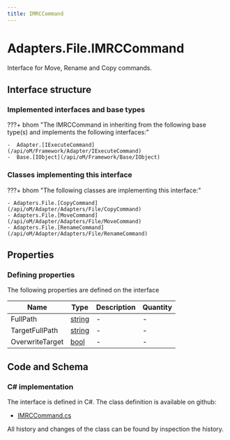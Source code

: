 ```yaml
---
title: IMRCCommand
---
```


# Adapters.File.IMRCCommand

Interface for Move, Rename and Copy commands.

## Interface structure

### Implemented interfaces and base types

???+ bhom "The IMRCCommand in inheriting from the following base type(s) and implements the following interfaces:"

    -  Adapter.[IExecuteCommand](/api/oM/Framework/Adapter/IExecuteCommand)
    -  Base.[IObject](/api/oM/Framework/Base/IObject)


### Classes implementing this interface

???+ bhom "The following classes are implementing this interface:"

    - Adapters.File.[CopyCommand](/api/oM/Adapter/Adapters/File/CopyCommand)
    - Adapters.File.[MoveCommand](/api/oM/Adapter/Adapters/File/MoveCommand)
    - Adapters.File.[RenameCommand](/api/oM/Adapter/Adapters/File/RenameCommand)


## Properties



### Defining properties

The following properties are defined on the interface

| Name             | Type             | Description      | Quantity         |
|------------------|------------------|------------------|------------------|
| FullPath | [string](https://learn.microsoft.com/en-us/dotnet/api/System.String?view=netstandard-2.0) | - | - |
| TargetFullPath | [string](https://learn.microsoft.com/en-us/dotnet/api/System.String?view=netstandard-2.0) | - | - |
| OverwriteTarget | [bool](https://learn.microsoft.com/en-us/dotnet/api/System.Boolean?view=netstandard-2.0) | - | - |


## Code and Schema

### C# implementation

The interface is defined in C#. The class definition is available on github:

- [IMRCCommand.cs](https://github.com/BHoM/File_Toolkit/blob/develop/File_oM/Commands/IMRCCommand.cs)

All history and changes of the class can be found by inspection the history.
